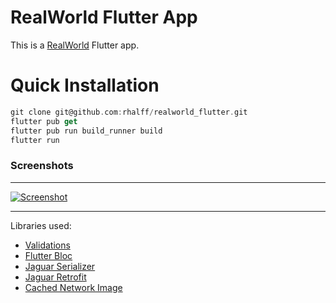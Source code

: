 # RealWorld Flutter App

This is a [RealWorld](https://github.com/gothinkster/realworld) Flutter app.

# Quick Installation

```dart
git clone git@github.com:rhalff/realworld_flutter.git
flutter pub get
flutter pub run build_runner build
flutter run 
```

### Screenshots 

---

<p>
  <a target="_blank" rel="noopener noreferrer" href="https://raw.githubusercontent.com/rhalff/shopmate/master/screenshots/s_flutter_20.png"><img src="https://raw.githubusercontent.com/rhalff/realworld_flutter/master/screenshot.png" alt="Screenshot" style="max-width:350px;"></a>
</p>

---

Libraries used:
* [Validations](https://github.com/dartlib/validations/validations)
* [Flutter Bloc](https://github.com/felangel/bloc)
* [Jaguar Serializer](https://github.com/Jaguar-dart/jaguar_serializer)
* [Jaguar Retrofit](https://github.com/Jaguar-dart/client/tree/master/retrofit)
* [Cached Network Image](https://github.com/renefloor/flutter_cached_network_image)

